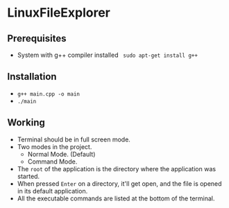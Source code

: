 # LinuxFileExplorer

## Prerequisites
* System with g++ compiler installed `` sudo apt-get install g++``

## Installation
* ``g++ main.cpp -o main``
* ``./main``

## Working
* Terminal should be in full screen mode.
* Two modes in the project.
  - Normal Mode. (Default)
  - Command Mode.
* The `root` of the application is the directory where the application was started.
* When pressed `Enter` on a directory, it'll get open, and the file is opened in its default application.
* All the executable commands are listed at the bottom of the terminal.
